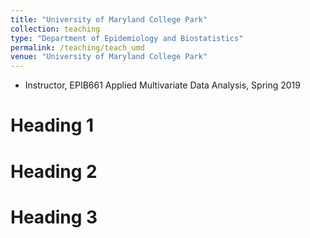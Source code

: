 ```yaml
---
title: "University of Maryland College Park"
collection: teaching
type: "Department of Epidemiology and Biostatistics"
permalink: /teaching/teach_umd
venue: "University of Maryland College Park"
---
```


<ul style="list-style-type:disc">
  <li> Instructor, EPIB661 Applied Multivariate Data Analysis, Spring 2019 </li>
</ul>


Heading 1
======

Heading 2
======

Heading 3
======